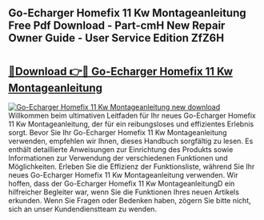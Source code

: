 ## Go-Echarger Homefix 11 Kw Montageanleitung Free Pdf Download - Part-cmH New Repair Owner Guide - User Service Edition ZfZ6H

# <h2><a href="http://df75agm.blite.top/?on=Go-Echarger+Homefix+11+Kw+Montageanleitung">🔗Download 👉🔴 Go-Echarger Homefix 11 Kw Montageanleitung</a></h2>

[![Go-Echarger Homefix 11 Kw Montageanleitung new download](https://i.imgur.com/lujVjoI.png)](http://df75agm.blite.top/?on=Go-Echarger+Homefix+11+Kw+Montageanleitung)
Willkommen beim ultimativen Leitfaden für Ihr neues Go-Echarger Homefix 11 Kw Montageanleitung, der für ein reibungsloses und effizientes Erlebnis sorgt. Bevor Sie Ihr Go-Echarger Homefix 11 Kw Montageanleitung verwenden, empfehlen wir Ihnen, dieses Handbuch sorgfältig zu lesen. Es enthält detaillierte Anweisungen zur Einrichtung des Produkts sowie Informationen zur Verwendung der verschiedenen Funktionen und Möglichkeiten. Erleben Sie die Effizienz der Funktionsliste, während Sie Ihr neues Go-Echarger Homefix 11 Kw Montageanleitung verwenden. Wir hoffen, dass der Go-Echarger Homefix 11 Kw MontageanleitungD ein hilfreicher Begleiter war, wenn Sie die Funktionen Ihres neuen Artikels erkunden. Wenn Sie Fragen oder Bedenken haben, zögern Sie bitte nicht, sich an unser Kundendienstteam zu wenden.
